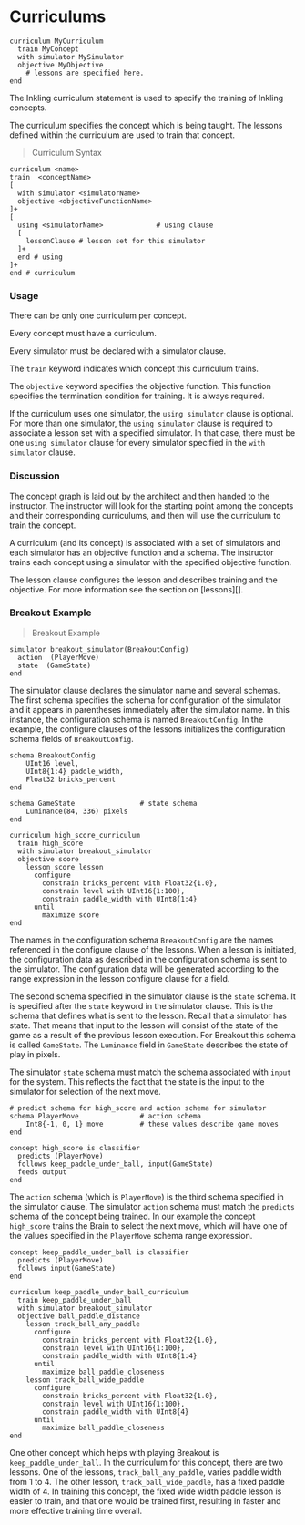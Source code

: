 # Curriculums

```inkling--code
curriculum MyCurriculum
  train MyConcept
  with simulator MySimulator
  objective MyObjective
    # lessons are specified here.
end
```

The Inkling curriculum statement is used to specify the training of Inkling concepts. 

The curriculum specifies the concept which is being taught. 
The lessons defined within the curriculum are used to train that concept.

> Curriculum Syntax

```inkling--syntax
curriculum <name>                            
train  <conceptName>                        
[ 
  with simulator <simulatorName>  
  objective <objectiveFunctionName> 
]+ 
[
  using <simulatorName>             # using clause
  [
    lessonClause # lesson set for this simulator
  ]+
  end # using
]+
end # curriculum
```   
### Usage

There can be only one curriculum per concept.

Every concept must have a curriculum.

Every simulator must be declared with a simulator clause.

The `train` keyword indicates which concept this curriculum trains.

The `objective` keyword specifies the objective function.  This function
specifies the termination condition for training. It is always required. 

If the curriculum uses one simulator, the `using simulator` clause is optional. For more
than one simulator, the `using simulator` clause is required to associate a lesson set
with a specified simulator. In that case, there must be one `using simulator` 
clause for every simulator specified in the `with simulator` clause. 

### Discussion

The concept graph is laid out by the architect and then handed to the
instructor. The instructor will look for the starting point among the concepts and
their corresponding curriculums, and then will use the curriculum to train
the concept.

A curriculum (and its concept) is associated with a set of simulators and each
simulator has an objective function and a schema. The instructor trains each
concept using a simulator with the specified objective function. 

The lesson clause configures the lesson and describes training and the objective. For more information see the section on [lessons][].


### Breakout Example

> Breakout Example

```inkling--code
simulator breakout_simulator(BreakoutConfig) 
  action  (PlayerMove)
  state  (GameState)
end
```

The simulator clause declares the simulator name and several schemas. The first
schema specifies the schema for configuration of the simulator and it appears in
parentheses immediately after the simulator name. In this instance, the
configuration schema is named `BreakoutConfig`. In the example, the configure
clauses of the lessons initializes the configuration schema fields of `BreakoutConfig`.


```inkling--code
schema BreakoutConfig
    UInt16 level,
    UInt8{1:4} paddle_width,
    Float32 bricks_percent
end

schema GameState                # state schema
    Luminance(84, 336) pixels
end

curriculum high_score_curriculum
  train high_score
  with simulator breakout_simulator
  objective score
    lesson score_lesson
      configure
        constrain bricks_percent with Float32{1.0},
        constrain level with UInt16{1:100},
        constrain paddle_width with UInt8{1:4}
      until
        maximize score
end
```

The names in the configuration schema `BreakoutConfig` are the names referenced in the configure
clause of the lessons. When a lesson is initiated, the configuration data as described 
in the configuration schema is sent
to the simulator. The configuration data will be generated according to the
range expression in the lesson configure clause for a field. 

The second schema specified in the simulator clause is the `state` schema. It is
specified after the `state` keyword in the simulator clause. This is the schema
that defines what is sent to the lesson. Recall that a simulator has state. That
means that input to the lesson will consist of the state of the game as a result
of the previous lesson execution. For Breakout this schema is called
`GameState`. The `Luminance` field in `GameState` describes the state of play in
pixels. 

The simulator `state` schema
must match the schema associated with `input` for the system.
This reflects the fact that the state is the input to the simulator for 
selection of the next move.

```inkling--code
# predict schema for high_score and action schema for simulator
schema PlayerMove               # action schema
    Int8{-1, 0, 1} move         # these values describe game moves
end

concept high_score is classifier
  predicts (PlayerMove)
  follows keep_paddle_under_ball, input(GameState)
  feeds output
end
```

The `action` schema (which is `PlayerMove`) is the third schema specified in the simulator clause.
The simulator `action` schema must match the `predicts` schema of the concept being trained.
In our example the concept `high_score` trains the Brain to select the next move, which will have
one of the values specified in the `PlayerMove` schema range expression. 

```inkling--code
concept keep_paddle_under_ball is classifier
  predicts (PlayerMove)
  follows input(GameState)
end

curriculum keep_paddle_under_ball_curriculum
  train keep_paddle_under_ball
  with simulator breakout_simulator
  objective ball_paddle_distance
    lesson track_ball_any_paddle
      configure
        constrain bricks_percent with Float32{1.0},
        constrain level with UInt16{1:100},
        constrain paddle_width with UInt8{1:4}
      until
        maximize ball_paddle_closeness
    lesson track_ball_wide_paddle
      configure
        constrain bricks_percent with Float32{1.0},
        constrain level with UInt16{1:100},
        constrain paddle_width with UInt8{4}
      until
        maximize ball_paddle_closeness
end
```

One other concept which helps with playing Breakout is `keep_paddle_under_ball`.
In the curriculum for this concept, there are two lessons. One of the lessons,
`track_ball_any_paddle`, varies paddle width from 1 to 4. The other lesson, 
`track_ball_wide_paddle`, has a fixed paddle width of 4. In training this
concept, the fixed wide width paddle lesson is easier to train, and that one
would be trained first, resulting in faster and more effective training time
overall.  

